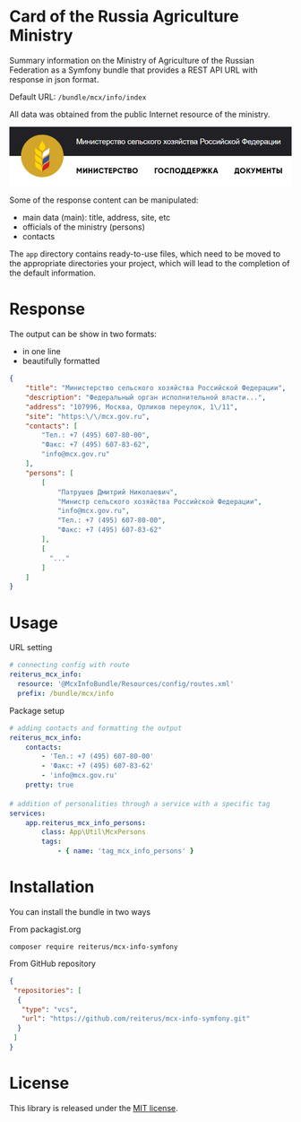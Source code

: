 # Card of the Russia Agriculture Ministry
Summary information on the Ministry of Agriculture of the Russian Federation
as a Symfony bundle that provides a REST API URL
with response in json format.

Default URL: `/bundle/mcx/info/index`

All data was obtained from the public Internet resource of the ministry.

[![screenshot from the website Agriculture Ministry](picture.png)](https://mcx.gov.ru)

Some of the response content can be manipulated:
- main data (main): title, address, site, etc
- officials of the ministry (persons)
- contacts

The `app` directory contains ready-to-use files,
which need to be moved to the appropriate directories
your project, which will lead to the completion of the default information.

# Response
The output can be show in two formats:
- in one line
- beautifully formatted
```json
{
    "title": "Министерство сельского хозяйства Российской Федерации",
    "description": "Федеральный орган исполнительной власти...",
    "address": "107996, Москва, Орликов переулок, 1\/11",
    "site": "https:\/\/mcx.gov.ru",
    "contacts": [
        "Тел.: +7 (495) 607-80-00",
        "Факс: +7 (495) 607-83-62",
        "info@mcx.gov.ru"
    ],
    "persons": [
        [
            "Патрушев Дмитрий Николаевич",
            "Министр сельского хозяйства Российской Федерации",
            "info@mcx.gov.ru",
            "Тел.: +7 (495) 607-80-00",
            "Факс: +7 (495) 607-83-62"
        ],
        [
          "..."
        ]
    ]
}
```

# Usage
URL setting
```yaml
# connecting config with route
reiterus_mcx_info:
  resource: '@McxInfoBundle/Resources/config/routes.xml'
  prefix: /bundle/mcx/info
```

Package setup
```yaml
# adding contacts and formatting the output
reiterus_mcx_info:
    contacts:
        - 'Тел.: +7 (495) 607-80-00'
        - 'Факс: +7 (495) 607-83-62'
        - 'info@mcx.gov.ru'
    pretty: true

# addition of personalities through a service with a specific tag
services:
    app.reiterus_mcx_info_persons:
        class: App\Util\McxPersons
        tags:
            - { name: 'tag_mcx_info_persons' }
```

# Installation
You can install the bundle in two ways

From packagist.org
```shell
composer require reiterus/mcx-info-symfony
```

From GitHub repository
```json
{
 "repositories": [
  {
   "type": "vcs",
   "url": "https://github.com/reiterus/mcx-info-symfony.git"
  }
 ]
}
```

# License

This library is released under the [MIT license](LICENSE).